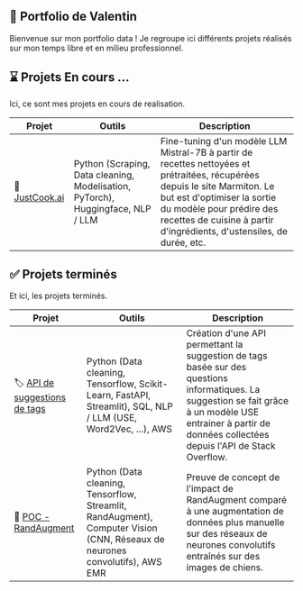 ## 💼 Portfolio de Valentin

Bienvenue sur mon portfolio data ! Je regroupe ici différents projets réalisés sur mon temps libre et en milieu professionnel.

## ⌛ Projets En cours ...
Ici, ce sont mes projets en cours de realisation.

| Projet  | Outils | Description |
| ------------- | ------------- | ------------- |
| 🍕 [JustCook.ai](https://github.com/vdmt-data/justcook.ai) | Python (Scraping, Data cleaning, Modelisation, PyTorch), Huggingface, NLP / LLM | Fine-tuning d'un modèle LLM Mistral-7B à partir de recettes nettoyées et prétraitées, récupérées depuis le site Marmiton. Le but est d'optimiser la sortie du modèle pour prédire des recettes de cuisine à partir d'ingrédients, d'ustensiles, de durée, etc. |


## ✅ Projets terminés
Et ici, les projets terminés.

| Projet  | Outils | Description |
| ------------- | ------------- | ------------- |
| 🏷️ [API de suggestions de tags](https://github.com/vdmt-data/API-Tag-Suggester-StackOverFlow) | Python (Data cleaning, Tensorflow, Scikit-Learn, FastAPI, Streamlit), SQL, NLP / LLM (USE, Word2Vec, ...), AWS | Création d'une API permettant la suggestion de tags basée sur des questions informatiques. La suggestion se fait grâce à un modèle USE entrainer à partir de données collectées depuis l'API de Stack Overflow. |
| 🔬 [POC - RandAugment](https://github.com/vdmt-data/POC-RandAugment) | Python (Data cleaning, Tensorflow, Streamlit, RandAugment), Computer Vision (CNN, Réseaux de neurones convolutifs), AWS EMR | Preuve de concept de l'impact de RandAugment comparé à une augmentation de données plus manuelle sur des réseaux de neurones convolutifs entraînés sur des images de chiens. |
